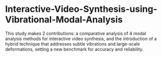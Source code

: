 # Interactive-Video-Synthesis-using-Vibrational-Modal-Analysis
This study makes 2 contributions: a comparative analysis of 4 modal analysis methods for interactive video synthesis, and the introduction of a hybrid technique that addresses subtle vibrations and large-scale deformations, setting a new benchmark for accuracy and reliability.

